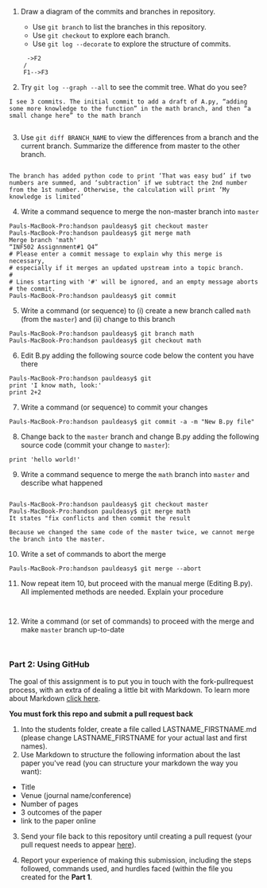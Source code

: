
1. Draw a diagram of the commits and branches in repository.

    - Use `git branch` to list the branches in this repository.
    - Use `git checkout` to explore each branch.
    - Use `git log --decorate` to explore the structure of commits.

``` 
     ->F2			
    / 
	F1-->F3
```		

2. Try `git log --graph --all` to see the commit tree. What do you see?
```
I see 3 commits. The initial commit to add a draft of A.py, “adding some more knowledge to the function” in the math branch, and then “a small change here” to the math branch


```

3. Use `git diff BRANCH_NAME` to view the differences from a branch and the current branch.
   Summarize the difference from master to the other branch.

```

The branch has added python code to print ‘That was easy bud’ if two numbers are summed, and ‘subtraction’ if we subtract the 2nd number from the 1st number. Otherwise, the calculation will print ‘My knowledge is limited’

```

4. Write a command sequence to merge the non-master branch into `master`

``` 
Pauls-MacBook-Pro:handson pauldeasy$ git checkout master
Pauls-MacBook-Pro:handson pauldeasy$ git merge math
Merge branch 'math'
“INF502 Assignnment#1 Q4”
# Please enter a commit message to explain why this merge is necessary,
# especially if it merges an updated upstream into a topic branch.
#
# Lines starting with '#' will be ignored, and an empty message aborts
# the commit.
Pauls-MacBook-Pro:handson pauldeasy$ git commit

```


5. Write a command (or sequence) to (i) create a new branch called `math` (from the `master`) 
and (ii) change to this branch

```
Pauls-MacBook-Pro:handson pauldeasy$ git branch math
Pauls-MacBook-Pro:handson pauldeasy$ git checkout math
```
   
6. Edit B.py adding the following source code below the content you have there
```
Pauls-MacBook-Pro:handson pauldeasy$ git
print 'I know math, look:'
print 2+2
```

7. Write a command (or sequence) to commit your changes
```
Pauls-MacBook-Pro:handson pauldeasy$ git commit -a -m "New B.py file"

```

8. Change back to the `master` branch and change B.py adding the following source code (commit your change to `master`):
```
print 'hello world!'
```

9. Write a command sequence to merge the `math` branch into `master` and describe what happened
``` 

Pauls-MacBook-Pro:handson pauldeasy$ git checkout master
Pauls-MacBook-Pro:handson pauldeasy$ git merge math
It states "fix conflicts and then commit the result

Because we changed the same code of the master twice, we cannot merge the branch into the master.

```
   
10. Write a set of commands to abort the merge
```
Pauls-MacBook-Pro:handson pauldeasy$ git merge --abort

```
   
11. Now repeat item 10, but proceed with the manual merge (Editing B.py). All implemented methods are needed. Explain your procedure
```


```

12. Write a command (or set of commands) to proceed with the merge and make `master` branch up-to-date
```


```

### Part 2: Using GitHub

The goal of this assignment is to put you in touch with the fork-pullrequest process, with an extra of dealing a little bit with Markdown. To learn more about Markdown [click here](https://guides.github.com/features/mastering-markdown/).

**You must fork this repo and submit a pull request back**

1. Into the students folder, create a file called LASTNAME_FIRSTNAME.md (please change LASTNAME_FIRSTNAME for your actual last and first names). 
2. Use Markdown to structure the following information about the last paper you've read (you can structure your markdown the way you want):
- Title
- Venue (journal name/conference)
- Number of pages
- 3 outcomes of the paper
- link to the paper online

3. Send your file back to this repository until creating a pull request (your pull request needs to appear [here](https://github.com/igorsteinmacher/CS502-Fall2019/pulls)).

4. Report your experience of making this submission, including the steps followed, commands used, and hurdles faced (within the file you created for the **Part 1**.
```


```






